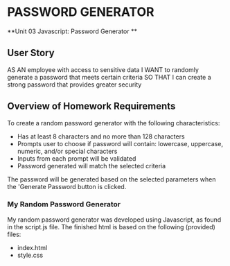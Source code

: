 # PASSWORD GENERATOR

**Unit 03 Javascript: Password Generator **

## User Story

AS AN employee with access to sensitive data
I WANT to randomly generate a password that meets certain criteria
SO THAT I can create a strong password that provides greater security

## Overview of Homework Requirements 

To create a random password generator with the following characteristics:  
 * Has at least 8 characters and no more than 128 characters
 * Prompts user to choose if password will contain: lowercase, uppercase, numeric, and/or special characters
 * Inputs from each prompt will be validated
 * Password generated will match the selected criteria
 
 The password will be generated based on the selected parameters when the 'Generate Password button is clicked.

### My Random Password Generator

My random password generator was developed using Javascript, as found in the script.js file.  The finished html is based on the following (provided) files:
 * index.html
 * style.css
